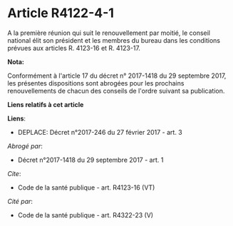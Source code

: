 # Article R4122-4-1

A la première réunion qui suit le renouvellement par moitié, le conseil national élit son président et les membres du bureau
dans les conditions prévues aux articles R. 4123-16 et R. 4123-17.

**Nota:**

Conformément à l'article 17 du décret n° 2017-1418 du 29 septembre 2017, les présentes dispositions sont abrogées pour les
prochains renouvellements de chacun des conseils de l'ordre suivant sa publication.

**Liens relatifs à cet article**

**Liens**:

  - DEPLACE: Décret n°2017-246 du 27 février 2017 - art. 3

_Abrogé par_:

  - Décret n°2017-1418 du 29 septembre 2017 - art. 1

_Cite_:

  - Code de la santé publique - art. R4123-16 (VT)

_Cité par_:

  - Code de la santé publique - art. R4322-23 (V)
